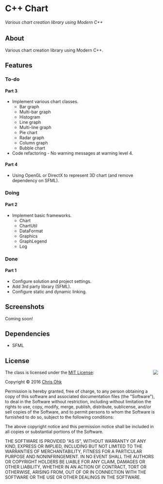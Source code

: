 # C++ Chart

###### Various chart creation library using Modern C++

## About

Various chart creation library using Modern C++.

## Features

### To-do

#### Part 3

* Implement various chart classes.
  * Bar graph
  * Multi-bar graph
  * Histogram
  * Line graph
  * Multi-line graph
  * Pie chart
  * Radar graph
  * Column graph
  * Bubble chart
* Code refactoring - No warning messages at warning level 4.

#### Part 4

* Using OpenGL or DirectX to represent 3D chart (and remove dependency on SFML).

### Doing

#### Part 2

* Implement basic frameworks.
  * Chart
  * ChartUtil
  * DataFormat
  * Graphics
  * GraphLegend
  * Log

### Done

#### Part 1

* Configure solution and project settings.
* Add 3rd party library (SFML).
* Configure static and dynamic linking.

## Screenshots

Coming soon!

## Dependencies

* SFML

## License

<img align="right" src="http://opensource.org/trademarks/opensource/OSI-Approved-License-100x137.png">

The class is licensed under the [MIT License](http://opensource.org/licenses/MIT):

Copyright &copy; 2016 [Chris Ohk](http://www.github.com/utiLForever)

Permission is hereby granted, free of charge, to any person obtaining a copy of this software and associated documentation files (the "Software"), to deal in the Software without restriction, including without limitation the rights to use, copy, modify, merge, publish, distribute, sublicense, and/or sell copies of the Software, and to permit persons to whom the Software is furnished to do so, subject to the following conditions:

The above copyright notice and this permission notice shall be included in all copies or substantial portions of the Software.

THE SOFTWARE IS PROVIDED "AS IS", WITHOUT WARRANTY OF ANY KIND, EXPRESS OR IMPLIED, INCLUDING BUT NOT LIMITED TO THE WARRANTIES OF MERCHANTABILITY, FITNESS FOR A PARTICULAR PURPOSE AND NONINFRINGEMENT. IN NO EVENT SHALL THE AUTHORS OR COPYRIGHT HOLDERS BE LIABLE FOR ANY CLAIM, DAMAGES OR OTHER LIABILITY, WHETHER IN AN ACTION OF CONTRACT, TORT OR OTHERWISE, ARISING FROM, OUT OF OR IN CONNECTION WITH THE SOFTWARE OR THE USE OR OTHER DEALINGS IN THE SOFTWARE.